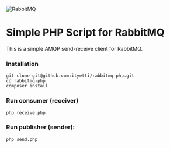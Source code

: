 ![RabbitMQ](https://cdn.iconscout.com/icon/free/png-256/rabbitmq-282296.png)

# Simple PHP Script for RabbitMQ

This is a simple AMQP send-receive client for RabbitMQ.

### Installation
```
git clone git@github.com:ityetti/rabbitmq-php.git
cd rabbitmq-php
composer install
```

### Run consumer (receiver)
`php receive.php`

### Run publisher (sender):
`php send.php`